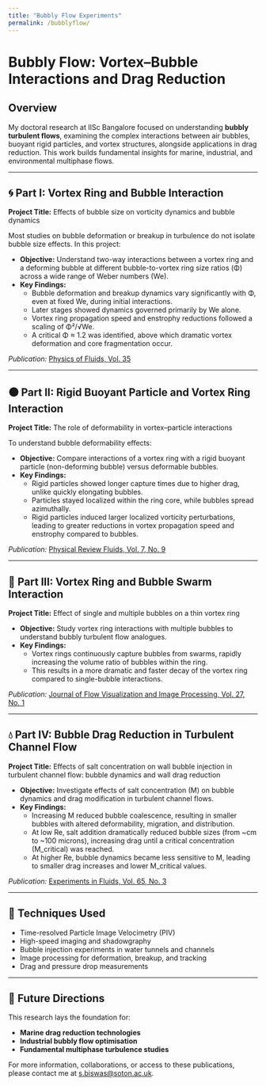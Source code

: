 ```yaml
---
title: "Bubbly Flow Experiments"
permalink: /bubblyflow/
---
```


# Bubbly Flow: Vortex–Bubble Interactions and Drag Reduction

## Overview

My doctoral research at IISc Bangalore focused on understanding **bubbly turbulent flows**, examining the complex interactions between air bubbles, buoyant rigid particles, and vortex structures, alongside applications in drag reduction. This work builds fundamental insights for marine, industrial, and environmental multiphase flows.

---

## 🌀 **Part I: Vortex Ring and Bubble Interaction**

**Project Title:** Effects of bubble size on vorticity dynamics and bubble dynamics

Most studies on bubble deformation or breakup in turbulence do not isolate bubble size effects. In this project:

- **Objective:** Understand two-way interactions between a vortex ring and a deforming bubble at different bubble-to-vortex ring size ratios (Φ) across a wide range of Weber numbers (We).
- **Key Findings:**
  - Bubble deformation and breakup dynamics vary significantly with Φ, even at fixed We, during initial interactions.
  - Later stages showed dynamics governed primarily by We alone.
  - Vortex ring propagation speed and enstrophy reductions followed a scaling of Φ²/√We.
  - A critical Φ ≈ 1.2 was identified, above which dramatic vortex deformation and core fragmentation occur.

*Publication:* [Physics of Fluids, Vol. 35](https://doi.org/10.1063/5.0160815)

---

## ⚫ **Part II: Rigid Buoyant Particle and Vortex Ring Interaction**

**Project Title:** The role of deformability in vortex–particle interactions

To understand bubble deformability effects:

- **Objective:** Compare interactions of a vortex ring with a rigid buoyant particle (non-deforming bubble) versus deformable bubbles.
- **Key Findings:**
  - Rigid particles showed longer capture times due to higher drag, unlike quickly elongating bubbles.
  - Particles stayed localized within the ring core, while bubbles spread azimuthally.
  - Rigid particles induced larger localized vorticity perturbations, leading to greater reductions in vortex propagation speed and enstrophy compared to bubbles.

*Publication:* [Physical Review Fluids, Vol. 7, No. 9](https://doi.org/10.1103/PhysRevFluids.7.094302)

---

## 🫧 **Part III: Vortex Ring and Bubble Swarm Interaction**

**Project Title:** Effect of single and multiple bubbles on a thin vortex ring

- **Objective:** Study vortex ring interactions with multiple bubbles to understand bubbly turbulent flow analogues.
- **Key Findings:**
  - Vortex rings continuously capture bubbles from swarms, rapidly increasing the volume ratio of bubbles within the ring.
  - This results in a more dramatic and faster decay of the vortex ring compared to single-bubble interactions.

*Publication:* [Journal of Flow Visualization and Image Processing, Vol. 27, No. 1](https://www.oldcitypublishing.com/journals/jfvip-home/jfvip-issue-contents/jfvip-volume-27-number-1-2022/jfvip-27-1-p-1-22/)

---

## 💧 **Part IV: Bubble Drag Reduction in Turbulent Channel Flow**

**Project Title:** Effects of salt concentration on wall bubble injection in turbulent channel flow: bubble dynamics and wall drag reduction

- **Objective:** Investigate effects of salt concentration (M) on bubble dynamics and drag modification in turbulent channel flows.
- **Key Findings:**
  - Increasing M reduced bubble coalescence, resulting in smaller bubbles with altered deformability, migration, and distribution.
  - At low Re, salt addition dramatically reduced bubble sizes (from ~cm to ~100 microns), increasing drag until a critical concentration (M_critical) was reached.
  - At higher Re, bubble dynamics became less sensitive to M, leading to smaller drag increases and lower M_critical values.

*Publication:* [Experiments in Fluids, Vol. 65, No. 3](https://doi.org/10.1007/s00348-024-03770-8)

---

## 🔬 **Techniques Used**

- Time-resolved Particle Image Velocimetry (PIV)
- High-speed imaging and shadowgraphy
- Bubble injection experiments in water tunnels and channels
- Image processing for deformation, breakup, and tracking
- Drag and pressure drop measurements

---

## 🚀 **Future Directions**

This research lays the foundation for:

- **Marine drag reduction technologies**  
- **Industrial bubbly flow optimisation**  
- **Fundamental multiphase turbulence studies**

For more information, collaborations, or access to these publications, please contact me at [s.biswas@soton.ac.uk](mailto:s.biswas@soton.ac.uk).

